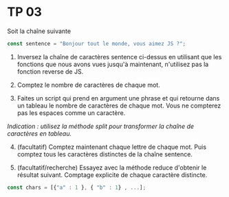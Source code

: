 # TP 03

Soit la chaîne suivante 

```js
const sentence = "Bonjour tout le monde, vous aimez JS ?";
```

1. Inversez la chaîne de caractères sentence ci-dessus en utilisant que les fonctions que nous avons vues jusqu'à maintenant, n'utilisez pas la fonction reverse de JS.

2. Comptez le nombre de caractères de chaque mot.

3. Faites un script qui prend en argument une phrase et qui retourne dans un tableau le nombre de caractères de chaque mot. Vous ne compterez pas les espaces comme un caractère.

*Indication : utilisez la méthode split pour transformer la chaîne de caractères en tableau.*

4. (facultatif) Comptez maintenant chaque lettre de chaque mot. Puis comptez tous les caractères distinctes de la chaîne sentence.

5. (facultatif/recherche) Essayez avec la méthode reduce d'obtenir le résultat suivant. Comptage explicite de chaque caractère distincte.

```js
const chars = [{"a" : 1 }, { "b" : 1} , ...];
```
